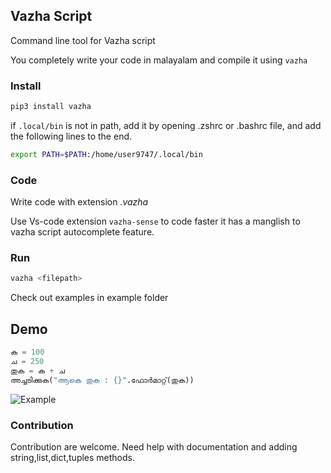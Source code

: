 ## Vazha Script

Command line tool for Vazha script

You completely write your code in malayalam and compile it using ```vazha```

### Install

```bash
pip3 install vazha
```
if ```.local/bin``` is not in path, add it by opening .zshrc or .bashrc file, and add the following lines to the end.
```bash
export PATH=$PATH:/home/user9747/.local/bin
```
### Code
Write code with extension *.vazha*

Use Vs-code extension ```vazha-sense``` to code faster it has a manglish to vazha script autocomplete feature.

### Run 

```bash
vazha <filepath>
```
Check out examples in example folder

##  Demo
```python
ക = 100
ച = 250
തുക = ക + ച
അച്ചടിക്കുക("ആകെ തുക : {}".ഫോർമാറ്റ്(തുക))
```
![Example](https://github.com/user9747/vazha/raw/master/example.gif)

### Contribution
Contribution are welcome. Need help with documentation and adding string,list,dict,tuples methods.
